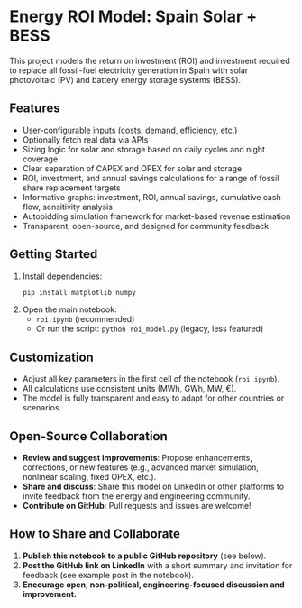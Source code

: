 # Energy ROI Model: Spain Solar + BESS

This project models the return on investment (ROI) and investment required to replace all fossil-fuel electricity generation in Spain with solar photovoltaic (PV) and battery energy storage systems (BESS).

## Features
- User-configurable inputs (costs, demand, efficiency, etc.)
- Optionally fetch real data via APIs
- Sizing logic for solar and storage based on daily cycles and night coverage
- Clear separation of CAPEX and OPEX for solar and storage
- ROI, investment, and annual savings calculations for a range of fossil share replacement targets
- Informative graphs: investment, ROI, annual savings, cumulative cash flow, sensitivity analysis
- Autobidding simulation framework for market-based revenue estimation
- Transparent, open-source, and designed for community feedback

## Getting Started
1. Install dependencies:
   ```bash
   pip install matplotlib numpy
   ```
2. Open the main notebook:
   - `roi.ipynb` (recommended)
   - Or run the script: `python roi_model.py` (legacy, less featured)

## Customization
- Adjust all key parameters in the first cell of the notebook (`roi.ipynb`).
- All calculations use consistent units (MWh, GWh, MW, €).
- The model is fully transparent and easy to adapt for other countries or scenarios.

## Open-Source Collaboration
- **Review and suggest improvements**: Propose enhancements, corrections, or new features (e.g., advanced market simulation, nonlinear scaling, fixed OPEX, etc.).
- **Share and discuss**: Share this model on LinkedIn or other platforms to invite feedback from the energy and engineering community.
- **Contribute on GitHub**: Pull requests and issues are welcome!

## How to Share and Collaborate
1. **Publish this notebook to a public GitHub repository** (see below).
2. **Post the GitHub link on LinkedIn** with a short summary and invitation for feedback (see example post in the notebook).
3. **Encourage open, non-political, engineering-focused discussion and improvement.**

